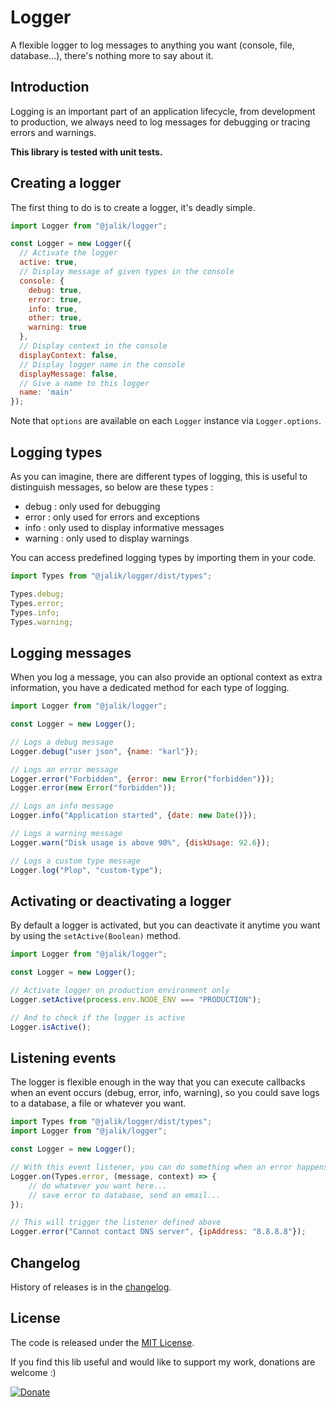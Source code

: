 # Logger

A flexible logger to log messages to anything you want (console, file, database...), there's nothing more to say about it.

## Introduction

Logging is an important part of an application lifecycle, from development to production, we always need to log messages for debugging or tracing errors and warnings.

**This library is tested with unit tests.**

## Creating a logger

The first thing to do is to create a logger, it's deadly simple.

```js
import Logger from "@jalik/logger";

const Logger = new Logger({
  // Activate the logger
  active: true,
  // Display message of given types in the console
  console: {
    debug: true,
    error: true,
    info: true,
    other: true,
    warning: true
  },
  // Display context in the console
  displayContext: false,
  // Display logger name in the console
  displayMessage: false,
  // Give a name to this logger
  name: 'main'
});
```

Note that `options` are available on each `Logger` instance via `Logger.options`.

## Logging types

As you can imagine, there are different types of logging, this is useful to distinguish messages, so below are these types :
- debug : only used for debugging
- error : only used for errors and exceptions
- info : only used to display informative messages
- warning : only used to display warnings

You can access predefined logging types by importing them in your code.

```js
import Types from "@jalik/logger/dist/types";

Types.debug;
Types.error;
Types.info;
Types.warning;
```

## Logging messages

When you log a message, you can also provide an optional context as extra information, you have a dedicated method for each type of logging.

```js
import Logger from "@jalik/logger";

const Logger = new Logger();

// Logs a debug message
Logger.debug("user json", {name: "karl"});

// Logs an error message
Logger.error("Forbidden", {error: new Error("forbidden")});
Logger.error(new Error("forbidden"));

// Logs an info message
Logger.info("Application started", {date: new Date()});

// Logs a warning message
Logger.warn("Disk usage is above 90%", {diskUsage: 92.6});

// Logs a custom type message
Logger.log("Plop", "custom-type");
```

## Activating or deactivating a logger

By default a logger is activated, but you can deactivate it anytime you want by using the `setActive(Boolean)` method.

```js
import Logger from "@jalik/logger";

const Logger = new Logger();

// Activate logger on production environment only
Logger.setActive(process.env.NODE_ENV === "PRODUCTION");

// And to check if the logger is active
Logger.isActive();
```

## Listening events

The logger is flexible enough in the way that you can execute callbacks when an event occurs (debug, error, info, warning), so you could save logs to a database, a file or whatever you want.

```js
import Types from "@jalik/logger/dist/types";
import Logger from "@jalik/logger";

const Logger = new Logger();

// With this event listener, you can do something when an error happens
Logger.on(Types.error, (message, context) => {
    // do whatever you want here...
    // save error to database, send an email...
});

// This will trigger the listener defined above
Logger.error("Cannot contact DNS server", {ipAddress: "8.8.8.8"});
```

## Changelog

History of releases is in the [changelog](./CHANGELOG.md).

## License

The code is released under the [MIT License](http://www.opensource.org/licenses/MIT).

If you find this lib useful and would like to support my work, donations are welcome :)

[![Donate](https://img.shields.io/badge/Donate-PayPal-green.svg)](https://www.paypal.com/cgi-bin/webscr?cmd=_s-xclick&hosted_button_id=VMSEE22DQGQYE)
